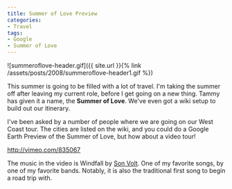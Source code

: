 ```yaml
---
title: Summer of Love Preview
categories:
- Travel
tags:
- Google
- Summer of Love
---
```


![summeroflove-header.gif]({{ site.url }}{% link /assets/posts/2008/summeroflove-header1.gif %})

This summer is going to be filled with a lot of travel. I'm taking the summer off after leaving my current role, before I get going on a new thing. Tammy has given it a name, the **Summer of Love**. We've even got a wiki setup to build out our itinerary.

I've been asked by a number of people where we are going on our West Coast tour. The cities are listed on the wiki, and you could do a Google Earth Preview of the Summer of Love, but how about a video tour!

http://vimeo.com/835067

The music in the video is Windfall by [Son Volt](http://www.sonvolt.net/). One of my favorite songs, by one of my favorite bands. Notably, it is also the traditional first song to begin a road trip with.
